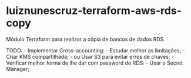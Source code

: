 # luiznunescruz-terraform-aws-rds-copy
Módulo Terraform para realizar a cópia de bancos de dados RDS.

TODO:
    - Implementar Cross-accounting:
        - Estudar melhor as limitações;
            - Criar KMS compartilhada;
            - ou Usar S3 para evitar erros de chaves;
    - Verificar melhor forma de lhe dar com password do RDS:
        - Usar o Secret Manager;

<!--- BEGIN_TF_DOCS ---> 
<!--- END_TF_DOCS --->
